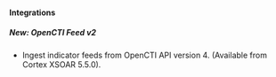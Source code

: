 
#### Integrations
##### New: OpenCTI Feed v2
- Ingest indicator feeds from OpenCTI API version 4. (Available from Cortex XSOAR 5.5.0).